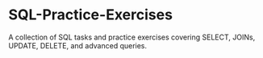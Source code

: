 # SQL-Practice-Exercises
A collection of SQL tasks and practice exercises covering SELECT, JOINs, UPDATE, DELETE, and advanced queries.

